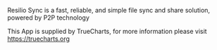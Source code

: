 

Resilio Sync is a fast, reliable, and simple file sync and share solution, powered by P2P technology

This App is supplied by TrueCharts, for more information please visit https://truecharts.org
